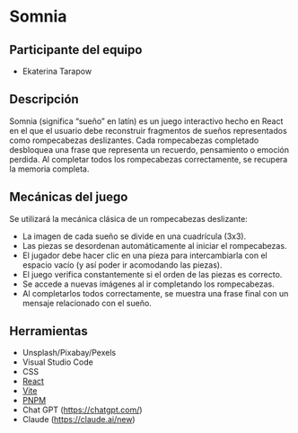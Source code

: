 # Somnia

## Participante del equipo

-   Ekaterina Tarapow

## Descripción

Somnia (significa “sueño” en latín) es un juego interactivo hecho en React en el que el usuario debe reconstruir fragmentos de sueños representados como rompecabezas deslizantes. Cada rompecabezas completado desbloquea una frase que representa un recuerdo, pensamiento o emoción perdida. Al completar todos los rompecabezas correctamente, se recupera la memoria completa.

## Mecánicas del juego

Se utilizará la mecánica clásica de un rompecabezas deslizante:

-   La imagen de cada sueño se divide en una cuadrícula (3x3).
-   Las piezas se desordenan automáticamente al iniciar el rompecabezas.
-   El jugador debe hacer clic en una pieza para intercambiarla con el espacio vacío (y así poder ir acomodando las piezas).
-   El juego verifica constantemente si el orden de las piezas es correcto.
-   Se accede a nuevas imágenes al ir completando los rompecabezas.
-   Al completarlos todos correctamente, se muestra una frase final con un mensaje relacionado con el sueño.

## Herramientas

-   Unsplash/Pixabay/Pexels
-   Visual Studio Code
-   CSS
-   [React](https://react.dev/)
-   [Vite](https://vitejs.dev/)
-   [PNPM](https://pnpm.io/)
-   Chat GPT (https://chatgpt.com/)
-   Claude (https://claude.ai/new)
